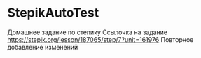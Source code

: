 # StepikAutoTest
Домашнее задание по степику
Ссылочка на задание https://stepik.org/lesson/187065/step/7?unit=161976
Повторное добавление изменений
